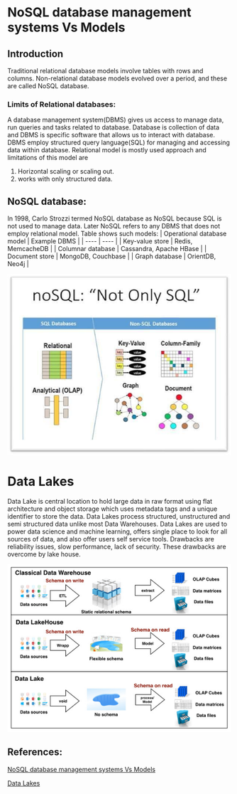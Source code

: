 # NoSQL  database management systems Vs Models
## Introduction 
Traditional relational database models involve tables with rows and columns. Non-relational database models evolved over a period, and these are called NoSQL database.
### Limits of Relational databases:
A database management system(DBMS)  gives  us access to manage data, run queries and tasks related to database. Database is collection of data and DBMS is specific software that allows us to interact with database.
DBMS  employ structured query language(SQL) for managing and accessing data within database. Relational model is mostly used approach and limitations of this model are 
1. Horizontal scaling or scaling out.
2. works with  only structured data.
## NoSQL database:
In 1998, Carlo Strozzi termed NoSQL database as NoSQL because SQL is not used to manage data. Later NoSQL refers to any DBMS that does not employ relational model. 
Table shows such models:
| Operational database model | Example DBMS | 
| ---- | ---- |
| Key-value store |	Redis, MemcacheDB |
| Columnar database	| Cassandra, Apache HBase |
| Document store |	MongoDB, Couchbase |
| Graph database |	OrientDB, Neo4j |


![alt text](no-sql.jpg)

# Data Lakes
Data Lake is central location to hold large data in raw format using flat architecture and object storage which uses metadata tags and a unique identifier to store the data. Data Lakes process structured, unstructured and semi structured data unlike most Data Warehouses. Data Lakes are used to power data science and machine learning, offers single place to look for all sources of data, and also offer users self service tools. Drawbacks are reliability issues, slow performance, lack of security. These drawbacks are overcome by  lake house.

![alt text](data.jpg)

## References:

[NoSQL database management systems Vs Models]( https://www.digitalocean.com/community/tutorials/a-comparison-of-nosql-database-management-systems-and-models)

 [Data Lakes]( https://databricks.com/discover/data-lakes/introduction)
